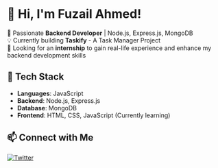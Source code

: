 # 👋 Hi, I'm Fuzail Ahmed!

🚀 Passionate **Backend Developer** | Node.js, Express.js, MongoDB  
💡 Currently building **Taskify** - A Task Manager Project  
🎯 Looking for an **internship** to gain real-life experience and enhance my backend development skills  

## 🔧 Tech Stack  
- **Languages**: JavaScript  
- **Backend**: Node.js, Express.js  
- **Database**: MongoDB  
- **Frontend**: HTML, CSS, JavaScript (Currently learning)  

## 📫 Connect with Me  
[![Twitter](https://img.shields.io/badge/Twitter-%231DA1F2.svg?style=for-the-badge&logo=Twitter&logoColor=white)](https://x.com/fuzail_nizamani?t=-vlhb5Lkg03dH9ru1Atc8w&s=09)
